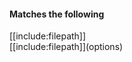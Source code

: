 #### Matches the following

&#91;&#91;include:filepath&#93;&#93;  
&#91;&#91;include:filepath&#93;&#93;&#40;options&#41;